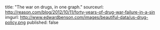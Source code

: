 title: "The war on drugs, in one graph."
sourceurl: http://reason.com/blog/2012/10/11/forty-years-of-drug-war-failure-in-a-sin
imgurl: http://www.edwardbenson.com/images/beautiful-data/us-drug-policy.png
published: false